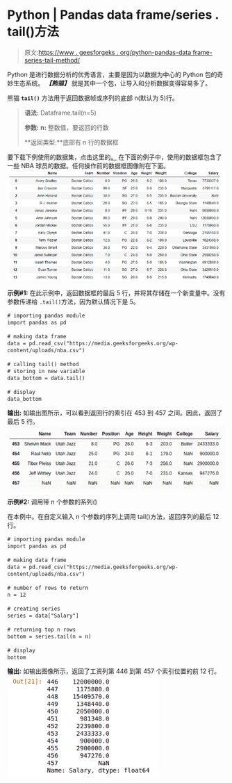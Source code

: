 # Python | Pandas data frame/series . tail()方法

> 原文:[https://www . geesforgeks . org/python-pandas-data frame-series-tail-method/](https://www.geeksforgeeks.org/python-pandas-dataframe-series-tail-method/)

Python 是进行数据分析的优秀语言，主要是因为以数据为中心的 Python 包的奇妙生态系统。 ***【熊猫】*** 就是其中一个包，让导入和分析数据变得容易多了。

熊猫 **`tail()`** 方法用于返回数据帧或序列的底部 n(默认为 5)行。

> **语法:** Dataframe.tail(n=5)
> 
> **参数:**
> **n:** 整数值，要返回的行数
> 
> **返回类型:**底部有 n 行的数据框

要下载下例使用的数据集，点击这里的[。](https://media.geeksforgeeks.org/wp-content/uploads/nba.csv)
在下面的例子中，使用的数据框包含了一些 NBA 球员的数据。任何操作前的数据框图像附在下面。
![](img/793ad040c852f46d3cbfdaf19ee388c2.png)

**示例#1:**
在此示例中，返回数据框的最后 5 行，并将其存储在一个新变量中。没有参数传递给 `.tail()`方法，因为默认情况下是 5。

```
# importing pandas module
import pandas as pd

# making data frame
data = pd.read_csv("https://media.geeksforgeeks.org/wp-content/uploads/nba.csv")

# calling tail() method 
# storing in new variable
data_bottom = data.tail()

# display
data_bottom
```

**输出:**
如输出图所示，可以看到返回行的索引在 453 到 457 之间。因此，返回了最后 5 行。
![](img/cbb9e13c021c0a242bedc9a08ac56f66.png)

**示例#2:** 调用带 n 个参数的系列()

在本例中。在自定义输入 n 个参数的序列上调用 tail()方法，返回序列的最后 12 行。

```
# importing pandas module
import pandas as pd

# making data frame
data = pd.read_csv("https://media.geeksforgeeks.org/wp-content/uploads/nba.csv")

# number of rows to return
n = 12

# creating series
series = data["Salary"]

# returning top n rows
bottom = series.tail(n = n)

# display
bottom
```

**输出:**
如输出图像所示，返回了工资列第 446 到第 457 个索引位置的前 12 行。
![](img/2b0de2a4efb2237f9e627f5088578c94.png)